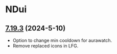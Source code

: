 # NDui

## [7.19.3](https://github.com/siweia/NDui/tree/7.19.3) (2024-5-10)

- Option to change min cooldown for aurawatch.
- Remove replaced icons in LFG.
